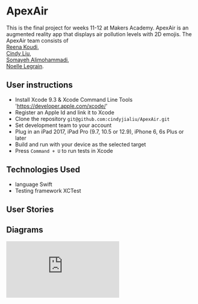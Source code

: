 # ApexAir

This is the final project for weeks 11-12 at Makers Academy. ApexAir is an augmented reality app that displays air pollution levels with 2D emojis. The ApexAir team consists of  
 [Reena Koudi](https://github.com/Reenakoudi),  
  [Cindy Liu](https://github.com/cindyjialiu),  
   [Somayeh Alimohammadi](https://github.com/somcode),  
  [Noelle Legrain](https://github.com/NoelleDL).

## User instructions

- Install Xcode 9.3 & Xcode Command Line Tools 'https://developer.apple.com/xcode/'
- Register an Apple Id and link it to Xcode
- Clone the repository `git@github.com:cindyjialiu/ApexAir.git`
- Set development team to your account
- Plug in an iPad 2017, iPad Pro (9.7, 10.5 or 12.9), iPhone 6, 6s Plus or later
- Build and run with your device as the selected target
- Press `Command + U` to run tests in Xcode


## Technologies Used
- language Swift
- Testing framework XCTest <!--Add Test Coverage Percent-->

<!-- Add Screen shot for test coverage-->

<!-- Add App Screen shot-->

## User Stories

## Diagrams

![alt text](https://github.com/cindyjialiu/ApexAir/blob/master/EmojiLogic.xml)

<!-- ## Deployment and Database
The cloud-hosted database for this project is Firebase.  -->
